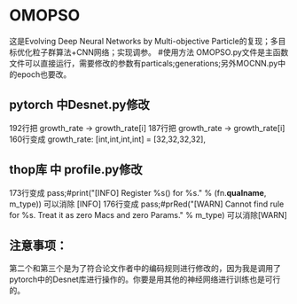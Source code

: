# OMOPSO
这是Evolving Deep Neural Networks by Multi-objective Particle的复现；多目标优化粒子群算法+CNN网络；实现调参。
#使用方法
OMOPSO.py文件是主函数文件可以直接运行，需要修改的参数有particals;generations;另外MOCNN.py中的epoch也要改。
## pytorch 中Desnet.py修改
192行把 growth_rate -> growth_rate[i]
187行把 growth_rate -> growth_rate[i]
160行变成 growth_rate: [int,int,int,int] = [32,32,32,32],
## thop库 中 profile.py修改
173行变成 pass;#print("[INFO] Register %s() for %s." % (fn.__qualname__, m_type)) 可以消除 [INFO]
176行变成 pass;#prRed("[WARN] Cannot find rule for %s. Treat it as zero Macs and zero Params." % m_type) 可以消除[WARN]
## 注意事项：
第二个和第三个是为了符合论文作者中的编码规则进行修改的，因为我是调用了pytorch中的Desnet库进行操作的。你要是用其他的神经网络进行训练也是可行的。
